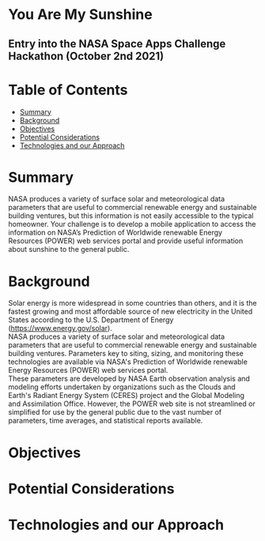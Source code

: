 # You Are My Sunshine
## Entry into the NASA Space Apps Challenge Hackathon (October 2nd 2021)
# Table of Contents
* [Summary](#summary)
* [Background](#background)
* [Objectives](#objectives)
* [Potential Considerations](#potential-considerations)
* [Technologies and our Approach](#technologies-and-our-approach)

# Summary
NASA produces a variety of surface solar and meteorological data parameters that are useful to commercial renewable energy and sustainable building ventures, but this information is not easily accessible to the typical homeowner. Your challenge is to develop a mobile application to access the information on NASA’s Prediction of Worldwide renewable Energy Resources (POWER) web services portal and provide useful information about sunshine to the general public.

# Background
Solar energy is more widespread in some countries than others, and it is the fastest growing and most affordable source of new electricity in the United States according to the U.S. Department of Energy (https://www.energy.gov/solar).  
NASA produces a variety of surface solar and meteorological data parameters that are useful to commercial renewable energy and sustainable building ventures. Parameters key to siting, sizing, and monitoring these technologies are available via NASA's Prediction of Worldwide renewable Energy Resources (POWER) web services portal.  
These parameters are developed by NASA Earth observation analysis and modeling efforts undertaken by organizations such as the Clouds and Earth's Radiant Energy System (CERES) project and the Global Modeling and Assimilation Office. However, the POWER web site is not streamlined or simplified for use by the general public due to the vast number of parameters, time averages, and statistical reports available.

# Objectives

# Potential Considerations

# Technologies and our Approach
